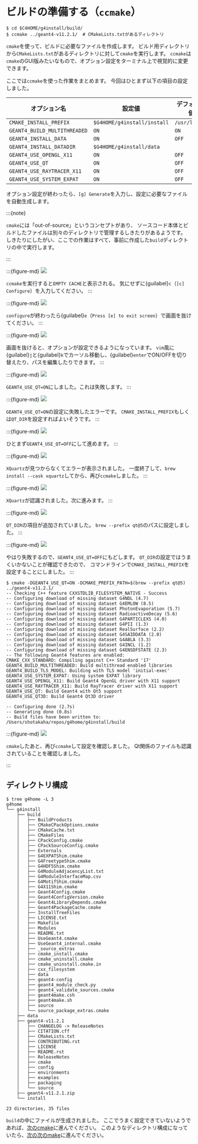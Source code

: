 # ビルドの準備する（``ccmake``）

```console
$ cd $C4HOME/g4install/build/
$ ccmake ../geant4-v11.2.1/  # CMakeLists.txtがあるディレクトリ
```

``cmake``を使って、ビルドに必要なファイルを作成します。
ビルド用ディレクトリから``CMakeLists.txt``があるディレクトリに対して``cmake``を実行します。
``ccmake``は``cmake``のGUI版みたいなもので、オプション設定をターミナル上で視覚的に変更できます。

ここでは``ccmake``を使った作業をまとめます。
今回はひとまず以下の項目の設定しました。

| オプション名 | 設定値 | デフォルト値 |
|---|---|---|
| ``CMAKE_INSTALL_PREFIX`` | ``$G4HOME/g4install/install`` | ``/usr/local/`` |
| ``GEANT4_BUILD_MULTITHREADED`` | ``ON`` | ``ON`` |
| ``GEANT4_INSTALL_DATA`` | ``ON`` | ``OFF`` |
| ``GEANT4_INSTALL_DATADIR`` | ``$G4HOME/g4install/data`` | |
| ``GEANT4_USE_OPENGL_X11``  | ``ON`` | ``OFF`` |
| ``GEANT4_USE_QT``  | ``ON`` | ``OFF`` |
| ``GEANT4_USE_RAYTRACER_X11`` | ``ON`` | ``OFF`` |
| ``GEANT4_USE_SYSTEM_EXPAT`` | ``ON`` | ``OFF``|

オプション設定が終わったら、``[g] Generate``を入力し、設定に必要なファイルを自動生成します。

:::{note}

``cmake``には「out-of-source」というコンセプトがあり、
ソースコード本体とビルドしたファイルは別々のディレクトリで管理するしきたりがあるようです。
しきたりにしたがい、ここでの作業はすべて、事前に作成した``build``ディレクトリの中で実行します。

:::

:::{figure-md}
![](./fig/ccmake01.png)

``ccmake``を実行すると``EMPTY CACHE``と表示される。
気にせずに{guilabel}`c`（`[c] Configure`）を入力してください。
:::

:::{figure-md}
![](./fig/ccmake02.png)

``configure``が終わったら{guilabel}`e`（``Press [e] to exit screen``）で画面を抜けてください。
:::

:::{figure-md}
![](./fig/ccmake03.png)

画面を抜けると、オプションが設定できるようになっています。
``vim``風に{guilabel}`j`と{guilabel}`k`でカーソル移動し、{guilabel}``enter``でON/OFFを切り替えたり、パスを編集したりできます。
:::

:::{figure-md}
![](./fig/ccmake04.png)

``GEANT4_USE_QT=ON``にしました。これは失敗します。
:::

:::{figure-md}
![](./fig/ccmake05.png)

``GEANT4_USE_QT=ON``の設定に失敗したエラーです。
``CMAKE_INSTALL_PREFIX``もしくは``QT_DIR``を設定すればよいそうです。
:::

:::{figure-md}
![](./fig/ccmake06.png)

ひとまず``GEANT4_USE_QT=OFF``にして進めます。
:::

:::{figure-md}
![](./fig/ccmake07.png)

``XQuartz``が見つからなくてエラーが表示されました。
一度終了して、``brew install --cask xquartz``してから、再び``ccmake``しました。
:::

:::{figure-md}
![](./fig/ccmake08.png)

``XQuartz``が認識されました。次に進みます。
:::

:::{figure-md}
![](./fig/ccmake09.png)

``QT_DIR``の項目が追加されていました。
``brew --prefix qt@5``のパスに設定しました。
:::

:::{figure-md}
![](./fig/ccmake10.png)

やはり失敗するので、``GEANT4_USE_QT=OFF``にもどします。
``QT_DIR``の設定ではうまくいかないことが確認できたので、
コマンドラインで``CMAKE_INSTALL_PREFIX``を設定することにしました。
:::


```console
$ cmake -DGEANT4_USE_QT=ON -DCMAKE_PREFIX_PATH=$(brew --prefix qt@5) ../geant4-v11.2.1/
-- Checking C++ feature CXXSTDLIB_FILESYSTEM_NATIVE - Success
-- Configuring download of missing dataset G4NDL (4.7)
-- Configuring download of missing dataset G4EMLOW (8.5)
-- Configuring download of missing dataset PhotonEvaporation (5.7)
-- Configuring download of missing dataset RadioactiveDecay (5.6)
-- Configuring download of missing dataset G4PARTICLEXS (4.0)
-- Configuring download of missing dataset G4PII (1.3)
-- Configuring download of missing dataset RealSurface (2.2)
-- Configuring download of missing dataset G4SAIDDATA (2.0)
-- Configuring download of missing dataset G4ABLA (3.3)
-- Configuring download of missing dataset G4INCL (1.2)
-- Configuring download of missing dataset G4ENSDFSTATE (2.3)
-- The following Geant4 features are enabled:
CMAKE_CXX_STANDARD: Compiling against C++ Standard '17'
GEANT4_BUILD_MULTITHREADED: Build multithread enabled libraries
GEANT4_BUILD_TLS_MODEL: Building with TLS model 'initial-exec'
GEANT4_USE_SYSTEM_EXPAT: Using system EXPAT library
GEANT4_USE_OPENGL_X11: Build Geant4 OpenGL driver with X11 support
GEANT4_USE_RAYTRACER_X11: Build RayTracer driver with X11 support
GEANT4_USE_QT: Build Geant4 with Qt5 support
GEANT4_USE_QT3D: Build Geant4 Qt3D driver

-- Configuring done (2.7s)
-- Generating done (0.8s)
-- Build files have been written to: /Users/shotakaha/repos/g4home/g4install/build
```

:::{figure-md}
![](./fig/ccmake11.png)

``cmake``したあと、再び``ccmake``して設定を確認しました。
Qt関係のファイルも認識されていることを確認しました。

:::

## ディレクトリ構成

```console
$ tree g4home -L 3
g4home
└── g4install
    ├── build
    │   ├── BuildProducts
    │   ├── CMakeCPackOptions.cmake
    │   ├── CMakeCache.txt
    │   ├── CMakeFiles
    │   ├── CPackConfig.cmake
    │   ├── CPackSourceConfig.cmake
    │   ├── Externals
    │   ├── G4EXPATShim.cmake
    │   ├── G4FreetypeShim.cmake
    │   ├── G4HDF5Shim.cmake
    │   ├── G4ModuleAdjacencyList.txt
    │   ├── G4ModuleInterfaceMap.csv
    │   ├── G4MotifShim.cmake
    │   ├── G4X11Shim.cmake
    │   ├── Geant4Config.cmake
    │   ├── Geant4ConfigVersion.cmake
    │   ├── Geant4LibraryDepends.cmake
    │   ├── Geant4PackageCache.cmake
    │   ├── InstallTreeFiles
    │   ├── LICENSE.txt
    │   ├── Makefile
    │   ├── Modules
    │   ├── README.txt
    │   ├── UseGeant4.cmake
    │   ├── UseGeant4_internal.cmake
    │   ├── _source_extras
    │   ├── cmake_install.cmake
    │   ├── cmake_uninstall.cmake
    │   ├── cmake_uninstall.cmake.in
    │   ├── cxx_filesystem
    │   ├── data
    │   ├── geant4-config
    │   ├── geant4_module_check.py
    │   ├── geant4_validate_sources.cmake
    │   ├── geant4make.csh
    │   ├── geant4make.sh
    │   ├── source
    │   └── source_package_extras.cmake
    ├── data
    ├── geant4-v11.2.1
    │   ├── CHANGELOG -> ReleaseNotes
    │   ├── CITATION.cff
    │   ├── CMakeLists.txt
    │   ├── CONTRIBUTING.rst
    │   ├── LICENSE
    │   ├── README.rst
    │   ├── ReleaseNotes
    │   ├── cmake
    │   ├── config
    │   ├── environments
    │   ├── examples
    │   ├── packaging
    │   └── source
    ├── geant4-v11.2.1.zip
    └── install

23 directories, 35 files
```

``build``の中にファイルが生成されました。
ここでうまく設定できていないようであれば、[次のcmake](./geant4-install-cmake.md)に進んでください。
このようなディレクトリ構成になっていたら、[次の次のmake](./geant4-install-make.md)に進んでください。
